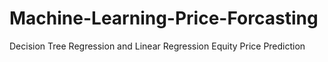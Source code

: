 # Machine-Learning-Price-Forcasting
Decision Tree Regression and Linear Regression Equity Price Prediction
